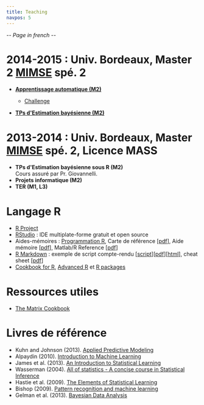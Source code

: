 ```yaml
---
title: Teaching
navpos: 5
---
```


_-- Page in french --_

# 2014-2015 : Univ. Bordeaux, Master 2 [MIMSE](http://mimse.math.u-bordeaux.fr/) spé. 2

*   [**Apprentissage automatique (M2)**](ml2014.html)
    *   [Challenge](https://adrtod.github.io/challenge-mimse2014/)


*   [**TPs d'Estimation bayésienne (M2)**](bayes2014.html)


# 2013-2014 : Univ. Bordeaux, Master [MIMSE](http://mimse.math.u-bordeaux.fr/) spé. 2, Licence MASS

*   **TPs d'Estimation bayésienne sous R (M2)**  
    Cours assuré par Pr. Giovannelli.
*   **Projets informatique (M2)**
*   **TER (M1, L3)**


# Langage R

*   [R Project](http://www.r-project.org/)
*   [RStudio](http://www.rstudio.com/) : IDE multiplate-forme gratuit et open source
*   Aides-mémoires : [Programmation R](http://www.duclert.org/), Carte de référence [[pdf](http://revue.sesamath.net/IMG/pdf/R_RefCard.pdf)], Aide mémoire [[pdf](http://cran.r-project.org/doc/contrib/Kauffmann_aide_memoire_R.pdf)], Matlab/R Reference [[pdf](http://cran.r-project.org/doc/contrib/Hiebeler-matlabR.pdf)]
*   [R Markdown](http://rmarkdown.rstudio.com/) : exemple de script compte-rendu [[script](https://www.dropbox.com/s/iuz4hbwlrg10nv7/r_notebook.R?dl=1)][[pdf](https://www.dropbox.com/s/vi3252o3ngzs83q/r_notebook.pdf?dl=1)][[html](r_notebook.html)], cheat sheet [[pdf](http://www.rstudio.com/wp-content/uploads/2015/02/rmarkdown-cheatsheet.pdf)]
*   [Cookbook for R](http://www.cookbook-r.com/), [Advanced R](http://adv-r.had.co.nz/) et [R packages](http://r-pkgs.had.co.nz/)


# Ressources utiles

*   [The Matrix Cookbook](http://www2.imm.dtu.dk/pubdb/views/edoc_download.php/3274/pdf/imm3274.pdf)


# Livres de référence

*   Kuhn and Johnson (2013). [Applied Predictive Modeling](http://appliedpredictivemodeling.com/)
*   Alpaydin (2010). [Introduction to Machine Learning](http://www.cmpe.boun.edu.tr/~ethem/i2ml2e/index.html)
*   James et al. (2013). [An Introduction to Statistical Learning](http://www-bcf.usc.edu/~gareth/ISL/)
*   Wasserman (2004). [All of statistics - A concise course in Statistical Inference](http://www.stat.cmu.edu/~larry/all-of-statistics/)
*   Hastie et al. (2009). [The Elements of Statistical Learning](http://statweb.stanford.edu/~tibs/ElemStatLearn/)
*   Bishop (2009). [Pattern recognition and machine learning](http://research.microsoft.com/en-us/um/people/cmbishop/prml/)
*   Gelman et al. (2013). [Bayesian Data Analysis](http://www.stat.columbia.edu/~gelman/book/)
